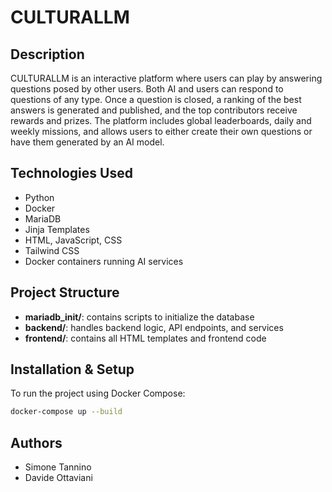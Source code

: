 # CULTURALLM

## Description
CULTURALLM is an interactive platform where users can play by answering questions posed by other users. Both AI and users can respond to questions of any type. Once a question is closed, a ranking of the best answers is generated and published, and the top contributors receive rewards and prizes. The platform includes global leaderboards, daily and weekly missions, and allows users to either create their own questions or have them generated by an AI model.

## Technologies Used
- Python
- Docker
- MariaDB
- Jinja Templates
- HTML, JavaScript, CSS
- Tailwind CSS
- Docker containers running AI services

## Project Structure
- **mariadb_init/**: contains scripts to initialize the database
- **backend/**: handles backend logic, API endpoints, and services
- **frontend/**: contains all HTML templates and frontend code

## Installation & Setup
To run the project using Docker Compose:
```bash
docker-compose up --build
```

## Authors
- Simone Tannino
- Davide Ottaviani
